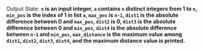 Output State: **`n` is an input integer, `a` contains `n` distinct integers from 1 to `n`, `min_pos` is the index of 1 in list `a`, `max_pos` is `n-1`, `dist1` is the absolute difference between 0 and `max_pos`, `dist2` is 0, `dist3` is the absolute difference between 0 and `min_pos`, `dist4` is the absolute difference between `n-1` and `min_pos`, `max_distance` is the maximum value among `dist1`, `dist2`, `dist3`, `dist4`, and the maximum distance value is printed.**